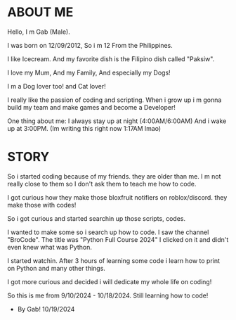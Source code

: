 # ABOUT ME
Hello, I m Gab (Male).

I was born on 12/09/2012, So i m 12 From the Philippines.

I like Icecream. And my favorite dish is the Filipino dish called "Paksiw".

I love my Mum, And my Family, And especially my Dogs!

I m a Dog lover too! and Cat lover!

I really like the passion of coding and scripting. When i grow up i m gonna build my team and make games and become a Developer!

One thing about me: I always stay up at night (4:00AM/6:00AM) And i wake up at 3:00PM. (Im writing this right now 1:17AM lmao)

# STORY
So i started coding because of my friends. they are older than me. I m not really close to them so I don't ask them to teach me how to code.

I got curious how they make those bloxfruit notifiers on roblox/discord. they make those with codes!

So i got curious and started searchin up those scripts, codes.

I wanted to make some so i search up how to code. I saw the channel "BroCode". The title was "Python Full Course 2024" I clicked on it and didn't even knew what was Python.

I started watchin. After 3 hours of learning some code i learn how to print on Python and many other things.

I got more curious and decided i will dedicate my whole life on coding!

So this is me from 9/10/2024 - 10/18/2024. Still learning how to code!

- By Gab! 10/19/2024
